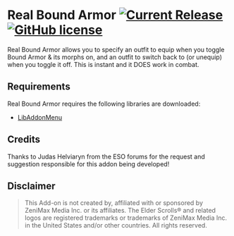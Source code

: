 # Real Bound Armor [![Current Release](https://img.shields.io/github/release/ArtOfShred/RealBoundArmor.svg)](https://github.com/ArtOfShred/RealBoundArmor/releases) [![GitHub license](https://img.shields.io/github/license/ArtOfShred/RealBoundArmor.svg)](https://github.com/ArtOfShred/RealBoundArmor/blob/master/LICENSE)

Real Bound Armor allows you to specify an outfit to equip when you toggle Bound Armor & its morphs on, and an outfit to switch back to (or unequip) when you toggle it off. This is instant and it DOES work in combat.

## Requirements
Real Bound Armor requires the following libraries are downloaded:
- [LibAddonMenu][1]

## Credits

Thanks to Judas Helviaryn from the ESO forums for the request and suggestion responsible for this addon being developed!

## Disclaimer
>This Add-on is not created by, affiliated with or sponsored by ZeniMax Media Inc. or its affiliates. The Elder Scrolls® and related logos are registered trademarks or trademarks of ZeniMax Media Inc. in the United States and/or other countries. All rights reserved. 

  [1]: https://www.esoui.com/downloads/info7-LibAddonMenu.html
